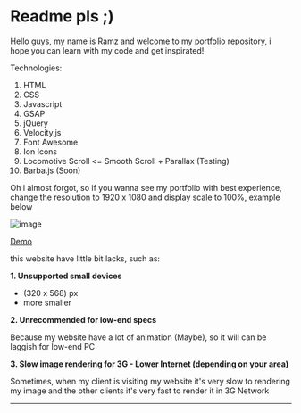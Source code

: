 # Readme pls ;)

Hello guys, my name is Ramz and welcome to my portfolio repository, i hope you can learn with my code and get inspirated!

Technologies:
1. HTML
2. CSS
3. Javascript
4. GSAP
5. jQuery
6. Velocity.js
7. Font Awesome
8. Ion Icons
9. Locomotive Scroll <= Smooth Scroll + Parallax (Testing)
10. Barba.js (Soon)

Oh i almost forgot, so if you wanna see my portfolio with best experience, change the resolution to 1920 x 1080 and display scale to 100%, example below

![image](https://user-images.githubusercontent.com/97384153/149063086-1a1812f3-9b3d-490d-9013-5dbb501d12a7.png)


[Demo](https://ramadityo.github.io/)

this website have little bit lacks, such as:

**1. Unsupported small devices** 
   - (320 x 568) px
   - more smaller

**2. Unrecommended for low-end specs**

   Because my website have a lot of animation (Maybe), so it will can be laggish for low-end PC

**3. Slow image rendering for 3G - Lower Internet (depending on your area)**
   
   Sometimes, when my client is visiting my website it's very slow to rendering my image and the other clients it's very fast to render it in 3G Network
   
   ---
